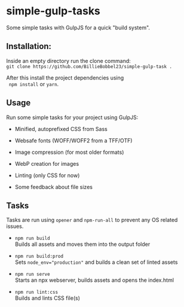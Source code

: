 # simple-gulp-tasks

Some simple tasks with GulpJS for a quick "build system".

## Installation:

Inside an empty directory run the clone command:  
``git clone https://github.com/BillieBobbel23/simple-gulp-task .``

After this install the project dependencies using  
`` npm install`` or ``yarn``.


## Usage
Run some simple tasks for your project using GulpJS:

* Minified, autoprefixed CSS from Sass

* Websafe fonts (WOFF/WOFF2 from a TFF/OTF)

* Image compression (for most older formats)

* WebP creation for images

* Linting (only CSS for now)

* Some feedback about file sizes

## Tasks
Tasks are run using ``opener`` and ``npm-run-all`` to prevent any OS related issues.

- ``npm run build ``  
Builds all assets and moves them into the output folder

- ``npm run build:prod ``  
Sets ``node_env="production"`` and builds a clean set of linted assets 

- ``npm run serve ``  
Starts an npx webserver, builds assets and opens the index.html  

- ``npm run lint:css ``    
Builds and lints CSS file(s)
